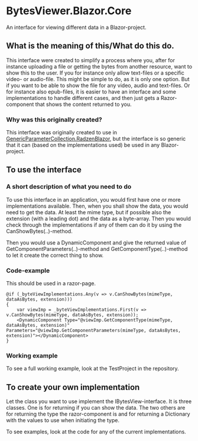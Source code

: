 # BytesViewer.Blazor.Core

An interface for viewing different data in a Blazor-project.

## What is the meaning of this/What do this do.

This interface were created to simplify a process where you, after for instance uploading a file or getting the bytes from another resource, want to show this to the user. If you for instance only allow text-files or a specific video- or audio-file. This might be simple to do, as it is only one option. But if you want to be able to show the file for any video, audio and text-files. Or for instance also epub-files, it is easier to have an interface and some implementations to handle different cases, and then just gets a Razor-component that shows the content returned to you.

### Why was this originally created?

This interface was originally created to use in [GenericParameterCollection.RadzenBlazor](https://github.com/HeruEwasham/GenericParameterCollection.RadzenBlazor), but the interface is so generic that it can (based on the implementations used) be used in any Blazor-project.

## To use the interface

### A short description of what you need to do

To use this interface in an application, you would first have one or more implementations available. Then, when you shall show the data, you would need to get the data. At least the mime type, but if possible also the extension (with a leading dot) and the data as a byte-array. Then you would check through the implementations if any of them can do it by using the CanShowBytes(..)-method.

Then you would use a DynamicComponent and give the returned value of GetComponentParameters(..)-method and GetComponentType(..)-method to let it create the correct thing to show.

### Code-example

This should be used in a razor-page.

```
@if (_byteViewImplementations.Any(v => v.CanShowBytes(mimeType, dataAsBytes, extension)))
{
    var viewImp = _byteViewImplementations.First(v => v.CanShowBytes(mimeType, dataAsBytes, extension));
    <DynamicComponent Type="@viewImp.GetComponentType(mimeType, dataAsBytes, extension)" Parameters="@viewImp.GetComponentParameters(mimeType, dataAsBytes, extension)"></DynamicComponent>
}
```

### Working example

To see a full working example, look at the TestProject in the repository.

## To create your own implementation

Let the class you want to use implement the IBytesView-interface. It is three classes. One is for returning if you can show the data. The two others are for returning the type the razor-component is and for returning a Dictionary with the values to use when initiating the type.

To see examples, look at the code for any of the current implementations.